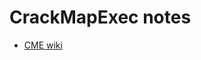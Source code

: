 # CrackMapExec notes

* [CME wiki](https://wiki.porchetta.industries/smb-protocol/scan-for-vulnerabilities)